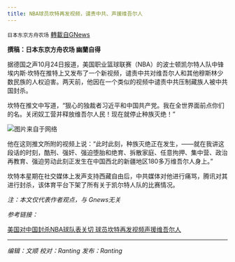 ```yaml
---
title: NBA球员坎特再发视频，谴责中共、声援维吾尔人
---
```

`日本东京方舟农场` [轉載自GNews](https://gnews.org/zh-hans/1614717/)

**撰稿：日本东京方舟农场 幽蘭自得**

据德国之声10月24日报道，美国职业篮球联赛（NBA）的波士顿凯尔特人队中锋埃内斯·坎特在推特上又发布了一个新视频，谴责中共对维吾尔人和其他穆斯林少数民族的人权迫害。两天前，他因在一个类似的视频中谴责中共压制藏族人被中共国封杀。

坎特在推文中写道，“狠心的独裁者习近平和中国共产党。我在全世界面前点你们的名。关闭奴工营并释放维吾尔人民！现在就停止种族灭绝！”

![](https://assets.gnews.org/wp-content/uploads/2021/10/微信图片_20211024161640.png)图片来自于网络

他在这则推文所附的视频上说：“此时此刻，种族灭绝正在发生，——就在我讲这段话的时刻，酷刑、强奸、强迫堕胎和绝育、拆散家庭、任意拘押、集中营、政治再教育、强迫劳动此刻正发生在中国西北的新疆地区180多万维吾尔人身上。”

坎特本星期在社交媒体上发声支持西藏自由后，中共媒体对他进行痛骂，腾讯对其进行封杀，该体育平台下架了所有关于凯尔特人队的比赛情况。

*注：本文仅代表作者观点，与 Gnews无关*

*参考链接：*

[美国对中国封杀NBA球队表关切 球员坎特再发视频声援维吾尔人](https://www.voachinese.com/a/China-us-NBA-boston-celtics-kanter-20211022/6281997.html)

* * *

*编辑：文顺 校对：Ranting 发布：Ranting*
